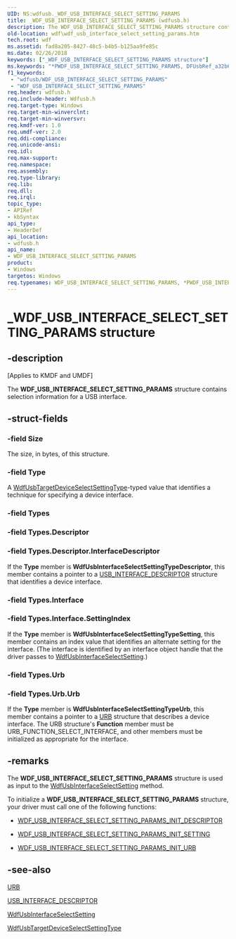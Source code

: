 ```yaml
---
UID: NS:wdfusb._WDF_USB_INTERFACE_SELECT_SETTING_PARAMS
title: _WDF_USB_INTERFACE_SELECT_SETTING_PARAMS (wdfusb.h)
description: The WDF_USB_INTERFACE_SELECT_SETTING_PARAMS structure contains selection information for a USB interface.
old-location: wdf\wdf_usb_interface_select_setting_params.htm
tech.root: wdf
ms.assetid: fad8a205-8427-48c5-b4b5-b125aa9fe85c
ms.date: 02/26/2018
keywords: ["_WDF_USB_INTERFACE_SELECT_SETTING_PARAMS structure"]
ms.keywords: "*PWDF_USB_INTERFACE_SELECT_SETTING_PARAMS, DFUsbRef_a32b6d83-abf8-4cc6-9ce3-3d03551164a4.xml, PWDF_USB_INTERFACE_SELECT_SETTING_PARAMS, PWDF_USB_INTERFACE_SELECT_SETTING_PARAMS structure pointer, WDF_USB_INTERFACE_SELECT_SETTING_PARAMS, WDF_USB_INTERFACE_SELECT_SETTING_PARAMS structure, _WDF_USB_INTERFACE_SELECT_SETTING_PARAMS, kmdf.wdf_usb_interface_select_setting_params, wdf.wdf_usb_interface_select_setting_params, wdfusb/PWDF_USB_INTERFACE_SELECT_SETTING_PARAMS, wdfusb/WDF_USB_INTERFACE_SELECT_SETTING_PARAMS"
f1_keywords:
 - "wdfusb/WDF_USB_INTERFACE_SELECT_SETTING_PARAMS"
 - "WDF_USB_INTERFACE_SELECT_SETTING_PARAMS"
req.header: wdfusb.h
req.include-header: Wdfusb.h
req.target-type: Windows
req.target-min-winverclnt: 
req.target-min-winversvr: 
req.kmdf-ver: 1.0
req.umdf-ver: 2.0
req.ddi-compliance: 
req.unicode-ansi: 
req.idl: 
req.max-support: 
req.namespace: 
req.assembly: 
req.type-library: 
req.lib: 
req.dll: 
req.irql: 
topic_type:
- APIRef
- kbSyntax
api_type:
- HeaderDef
api_location:
- wdfusb.h
api_name:
- WDF_USB_INTERFACE_SELECT_SETTING_PARAMS
product:
- Windows
targetos: Windows
req.typenames: WDF_USB_INTERFACE_SELECT_SETTING_PARAMS, *PWDF_USB_INTERFACE_SELECT_SETTING_PARAMS
---
```


# _WDF_USB_INTERFACE_SELECT_SETTING_PARAMS structure


## -description


<p class="CCE_Message">[Applies to KMDF and UMDF]</p>

The <b>WDF_USB_INTERFACE_SELECT_SETTING_PARAMS</b> structure contains selection information for a USB interface.


## -struct-fields




### -field Size

The size, in bytes, of this structure.


### -field Type

A <a href="https://docs.microsoft.com/windows-hardware/drivers/ddi/wdfusb/ne-wdfusb-_wdfusbtargetdeviceselectsettingtype">WdfUsbTargetDeviceSelectSettingType</a>-typed value that identifies a technique for specifying a device interface.


### -field Types


### -field Types.Descriptor


### -field Types.Descriptor.InterfaceDescriptor

If the <b>Type</b> member is <b>WdfUsbInterfaceSelectSettingTypeDescriptor</b>, this member contains a pointer to a <a href="https://docs.microsoft.com/windows-hardware/drivers/ddi/usbspec/ns-usbspec-_usb_interface_descriptor">USB_INTERFACE_DESCRIPTOR</a> structure that identifies a device interface.


### -field Types.Interface


### -field Types.Interface.SettingIndex

If the <b>Type</b> member is <b>WdfUsbInterfaceSelectSettingTypeSetting</b>, this member contains an index value that identifies an alternate setting for the interface. (The interface is identified by an interface object handle that the driver passes to <a href="https://docs.microsoft.com/windows-hardware/drivers/ddi/wdfusb/nf-wdfusb-wdfusbinterfaceselectsetting">WdfUsbInterfaceSelectSetting</a>.) 


### -field Types.Urb


### -field Types.Urb.Urb

If the <b>Type</b> member is <b>WdfUsbInterfaceSelectSettingTypeUrb</b>, this member contains a pointer to a <a href="https://docs.microsoft.com/windows-hardware/drivers/ddi/usb/ns-usb-_urb">URB</a> structure that describes a device interface. The URB structure's <b>Function</b> member must be URB_FUNCTION_SELECT_INTERFACE, and other members must be initialized as appropriate for the interface.


## -remarks



The <b>WDF_USB_INTERFACE_SELECT_SETTING_PARAMS</b> structure is used as input to the <a href="https://docs.microsoft.com/windows-hardware/drivers/ddi/wdfusb/nf-wdfusb-wdfusbinterfaceselectsetting">WdfUsbInterfaceSelectSetting</a> method. 

To initialize a <b>WDF_USB_INTERFACE_SELECT_SETTING_PARAMS</b> structure, your driver must call one of the following functions:

<ul>
<li>

<a href="https://docs.microsoft.com/windows-hardware/drivers/ddi/wdfusb/nf-wdfusb-wdf_usb_interface_select_setting_params_init_descriptor">WDF_USB_INTERFACE_SELECT_SETTING_PARAMS_INIT_DESCRIPTOR</a>


</li>
<li>

<a href="https://docs.microsoft.com/windows-hardware/drivers/ddi/wdfusb/nf-wdfusb-wdf_usb_interface_select_setting_params_init_setting">WDF_USB_INTERFACE_SELECT_SETTING_PARAMS_INIT_SETTING</a>


</li>
<li>

<a href="https://docs.microsoft.com/windows-hardware/drivers/ddi/wdfusb/nf-wdfusb-wdf_usb_interface_select_setting_params_init_urb">WDF_USB_INTERFACE_SELECT_SETTING_PARAMS_INIT_URB</a>


</li>
</ul>



## -see-also




<a href="https://docs.microsoft.com/windows-hardware/drivers/ddi/usb/ns-usb-_urb">URB</a>



<a href="https://docs.microsoft.com/windows-hardware/drivers/ddi/usbspec/ns-usbspec-_usb_interface_descriptor">USB_INTERFACE_DESCRIPTOR</a>



<a href="https://docs.microsoft.com/windows-hardware/drivers/ddi/wdfusb/nf-wdfusb-wdfusbinterfaceselectsetting">WdfUsbInterfaceSelectSetting</a>



<a href="https://docs.microsoft.com/windows-hardware/drivers/ddi/wdfusb/ne-wdfusb-_wdfusbtargetdeviceselectsettingtype">WdfUsbTargetDeviceSelectSettingType</a>
 

 

